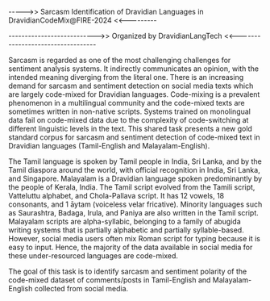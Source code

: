 ----->>  Sarcasm Identification of Dravidian Languages in DravidianCodeMix@FIRE-2024  <<---------

--------------------------->> Organized by DravidianLangTech <<----------------------------------

Sarcasm is regarded as one of the most challenging challenges for sentiment analysis systems. 
It indirectly communicates an opinion, with the intended meaning diverging from the literal one.
There is an increasing demand for sarcasm and sentiment detection on social media texts which are
largely code-mixed for Dravidian languages. Code-mixing is a prevalent phenomenon in a multilingual 
community and the code-mixed texts are sometimes written in non-native scripts. Systems trained on
monolingual data fail on code-mixed data due to the complexity of code-switching at different linguistic
levels in the text. This shared task presents a new gold standard corpus for sarcasm and sentiment detection
of code-mixed text in Dravidian languages (Tamil-English and Malayalam-English).


The  Tamil language is spoken by Tamil people in India, Sri Lanka, and by the Tamil diaspora around the world,
with official recognition in India, Sri Lanka, and Singapore. Malayalam is a Dravidian language spoken predominantly
by the people of Kerala, India. The Tamil script evolved from the Tamili script, Vatteluttu alphabet, and Chola-Pallava script.
It has 12 vowels, 18 consonants, and 1 āytam (voiceless velar fricative). Minority languages such as Saurashtra,
Badaga, Irula, and Paniya are also written in the Tamil script. Malayalam scripts are alpha-syllabic, belonging to a family
of abugida writing systems that is partially alphabetic and partially syllable-based. However, social media users often mix Roman
script for typing because it is easy to input. Hence, the majority of the data available in social media for these under-resourced 
languages are code-mixed. 


The goal of this task is to identify sarcasm and sentiment polarity of the code-mixed dataset of comments/posts in Tamil-English
and Malayalam-English collected from social media.

